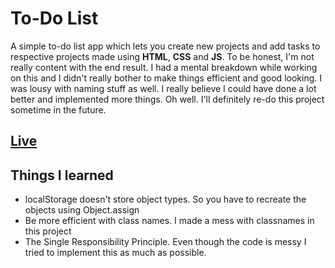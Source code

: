 # To-Do List  
A simple to-do list app which lets you create new projects and add tasks to respective projects made using **HTML**, **CSS** and **JS**. To be honest, I'm not really content with the end result. I had a mental breakdown while working on this and I didn't really bother to make things efficient and good looking. I was lousy with naming stuff as well. I really believe I could have done a lot better and implemented more things. Oh well. I'll definitely re-do this project sometime in the future.  
## [Live](https://mizzadnan.github.io/to-do-list/)  
## Things I learned
- localStorage doesn't store object types. So you have to recreate the objects using Object.assign
- Be more efficient with class names. I made a mess with classnames in this project
- The Single Responsibility Principle. Even though the code is messy I tried to implement this as much as possible.
